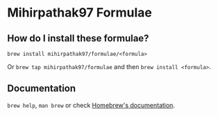 # Mihirpathak97 Formulae

## How do I install these formulae?

`brew install mihirpathak97/formulae/<formula>`

Or `brew tap mihirpathak97/formulae` and then `brew install <formula>`.

## Documentation

`brew help`, `man brew` or check [Homebrew's documentation](https://docs.brew.sh).
